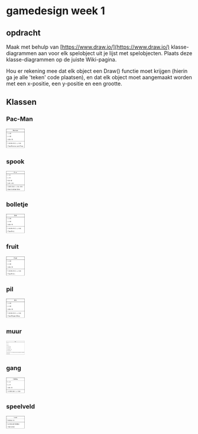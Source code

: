 # gamedesign week 1

## opdracht

Maak met behulp van [https://www.draw.io/](https://www.draw.io/) klasse-diagrammen aan voor elk spelobject uit je lijst met spelobjecten. Plaats deze klasse-diagrammen op de juiste Wiki-pagina.

Hou er rekening mee dat elk object een Draw() functie moet krijgen (hierin ga je alle 'teken' code plaatsen), en dat elk object moet aangemaakt worden met een x-positie, een y-positie en een grootte.

## Klassen

### Pac-Man

<img src="../images/class-pacman.jpg" style="width: 50px">

### spook

<img src="../images/class-ghost.jpg" style="width: 50px">

### bolletje

<img src="../images/class-dot.jpg" style="width: 50px">

### fruit

<img src="../images/class-fruit.jpg" style="width: 50px">

### pil

<img src="../images/class-pill.jpg" style="width: 50px">

### muur

<img src="../images/class-wall.jpg" style="width: 50px">

### gang

<img src="../images/class-hallway.jpg" style="width: 50px">

### speelveld

<img src="../images/class-level.jpg" style="width: 50px">